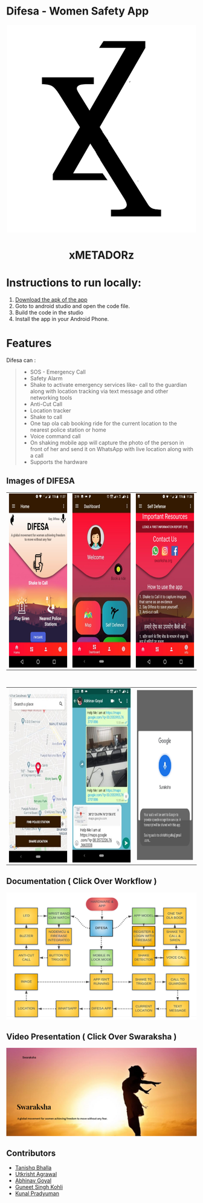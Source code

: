 # Difesa  - Women Safety App 

<p align="center">
 <img src="https://github.com/gutku10/Difesa/blob/master/Screenshots/favicon.png" height="550px;"width="500px;"alt=""/>
</p>

<p align="center">
<h1 align="center">xMETADORz</h1>
</p>



# Instructions to run locally:
1. [Download the apk of the app](https://github.com/gutku10/Difesa/tree/master/app)
2. Goto to android studio and open the code file. 
3. Build the code in the studio 
4. Install the app in your Android Phone.


# Features

Difesa can :
>
>* SOS - Emergency Call
>* Safety Alarm
>* Shake to activate emergency services like- call to the guardian along with location tracking via text message and other networking tools
>* Anti-Cut Call
>* Location tracker
>* Shake to call
>* One tap ola cab booking ride for the current location to the nearest police station or home
>* Voice command call
>* On shaking mobile app will capture the photo of the person in front of her and send it on WhatsApp with live location along with a call
>* Supports the hardware

## Images of DIFESA


<table>
  <tr>
    <td align="center"><img src="https://github.com/gutku10/Difesa/blob/master/Screenshots/Home.jpeg"  height="460px;"width="400px;"alt=""/></td>
    <td align="right"><img src="https://github.com/gutku10/Difesa/blob/master/Screenshots/Dashboard.jpg" height="460px;" width="400px;"alt=""/><br /></td>
    <td align="center"><img src="https://github.com/gutku10/Difesa/blob/master/Screenshots/inst.jpeg" height="460px;" width="400px;"alt=""/></td>
   
    
  </tr>
  </table>
  <p align="center">
 <img src="https://github.com/gutku10/Difesa/blob/master/Screenshots/Device1.JPG" align="center" alt=""/>
</p>
   
  <table>
  <tr>
        <td align="center"><img src="https://github.com/gutku10/Difesa/blob/master/Screenshots/Nearest Police Station.jpg" height="460px;"width="400px;" alt=""/><br /></td>
        <td align="center"><img src="https://github.com/gutku10/Difesa/blob/master/Screenshots/On shake Sharing.jpg"height="460px;" width="400px;" alt=""/><br /></td>
        <td align="center"><img src="https://github.com/gutku10/Difesa/blob/master/Screenshots/Suraksha.PNG" height="460px;" width="400px;"alt=""/><br /></td>
  </tr>
</table>


## Documentation ( Click Over Workflow )

[![Watch the video](https://github.com/gutku10/Difesa/blob/master/Screenshots/Capture4.PNG)](https://drive.google.com/file/d/1iew9H-7sRK2E8xXSgWOq8waBtguzdZCt/view?usp=sharing)




## Video Presentation ( Click Over Swaraksha ) 
[![Watch the video](https://github.com/gutku10/Difesa/blob/master/Screenshots/Capture3.PNG)](https://drive.google.com/file/d/1Pw4kqrUASmxf2HKSkL7gv3TsYIEwB1Ex/view?usp=sharing)



## Contributors
* [Tanishq Bhalla](https://github.com/Tanishq457)  
* [Utkrisht Agrawal](https://github.com/gutku10)  
* [Abhinav Goyal](https://github.com/zabhitak)  
* [Guneet Singh Kohli](https://github.com/guneetsk99)  
* [Kunal Pradyuman](https://github.com/lostaquila)  
